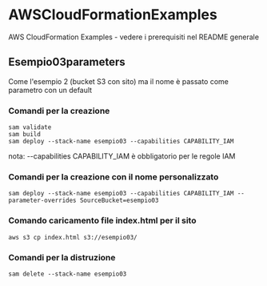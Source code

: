 # AWSCloudFormationExamples
AWS CloudFormation Examples - vedere i prerequisiti nel README generale

## Esempio03parameters
Come l'esempio 2 (bucket S3 con sito) ma il nome è passato come parametro con un default

### Comandi per la creazione

```
sam validate
sam build
sam deploy --stack-name esempio03 --capabilities CAPABILITY_IAM

```
nota: --capabilities CAPABILITY_IAM è obbligatorio per le regole IAM

### Comandi per la creazione con il nome personalizzato

```
sam deploy --stack-name esempio03 --capabilities CAPABILITY_IAM --parameter-overrides SourceBucket=esempio03

```
### Comando caricamento file index.html per il sito
```
aws s3 cp index.html s3://esempio03/
```
### Comandi per la distruzione
```
sam delete --stack-name esempio03
```
